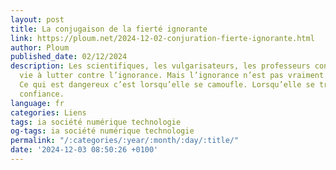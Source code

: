 ```yaml
---
layout: post
title: La conjugaison de la fierté ignorante
link: https://ploum.net/2024-12-02-conjuration-fierte-ignorante.html
author: Ploum
published_date: 02/12/2024
description: Les scientifiques, les vulgarisateurs, les professeurs consacrent leur
  vie à lutter contre l’ignorance. Mais l’ignorance n’est pas vraiment le problème.
  Ce qui est dangereux c’est lorsqu’elle se camoufle. Lorsqu’elle se transforme en
  confiance.
language: fr
categories: Liens
tags: ia société numérique technologie
og-tags: ia société numérique technologie
permalink: "/:categories/:year/:month/:day/:title/"
date: '2024-12-03 08:50:26 +0100'
---
```

